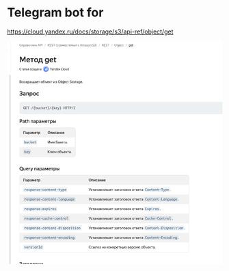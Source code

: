 # Telegram bot for

https://cloud.yandex.ru/docs/storage/s3/api-ref/object/get


![img.png](docs/img.png)
